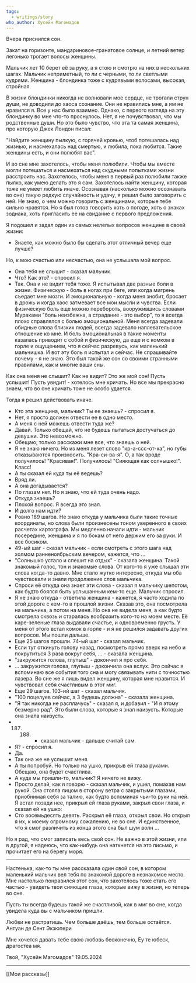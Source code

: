 ```yaml
---
tags:
  - writings/story
who_author: Хусейн Магомадов
---
```

Вчера приснился сон. 

Закат на горизонте, мандариновое-гранатовое солнце, и летний ветер легонько трогает волосы женщины. 

Мальчик лет 10 берет её за руку, а я стою и смотрю на них в нескольких шагах. Мальчик неприметный, то ли с черными, то ли светлыми кудрями. Женщина - блондинка тоже с кудрявыми волосами, высокая, стройная. 

В жизни блондинки никогда не волновали мое сердце, не трогали струн души, не доводили до хаоса сознание. Они не нравились мне, а им не нравился я. Все у нас было взаимно. 
Однако, с первого взгляда на эту блондинку во мне что-то проснулось. Нет, я не почувствовал, что мы родственные души. Но это было чувство, что эта та самая женщина, про которую Джек Лондон писал:

"Найдите женщину пылкую, с горячей кровью, чтоб потешалась над жизнью, и насмехалась над смертью, и любила, пока любится. Такие женщины есть, и они полюбят вас". 

И во сне мне захотелось, чтобы меня полюбили. Чтобы мы вместе могли потешаться и насмехаться над скудными попытками жизни расстроить нас. Захотелось, чтобы меня в первый раз полюбили также пылко, как умею делать это я сам. Захотелось найти женщину, которая тоже не умеет любить иначе. 
Осознавая (насколько можно осознавать во сне) такую редкую случайность и удачу, я решил было заговорить с ней. Не знаю, о чем можно говорить с женщинами, которые тебе сильно нравятся. Но я был готов говорить хоть о погоде, хоть о знаках зодиака, хоть пригласить ее на свидание с первого предложения.   

Я подошел и задал один из самых нелепых вопросов женщине в своей жизни:
- Знаете, как можно было бы сделать этот отличный вечер еще лучше?

Но, к мою счастью или несчастью, она не услышала мой вопрос. 
- Она тебя не слышит - сказал мальчик. 
- Что? Как это? - спросил я. 
- Так. Она и не видит тебя тоже. 
Я испытывал две разные боли в жизни. Физическую - боль в ногах при беге, или когда мигрень съедает мне мозги. И эмоциональную - когда меня знобит, бросает в дрожь и когда хаос затмевает все мои мысли и чувства. Если физическую боль еще можно перебороть, вооружившись словами Мураками "боль неизбежна, а страдание - это выбор", то я всегда плохо справлялся с болью эмоциональной. Меня всегда задевали обидные слова близких людей, всегда задевало наплевательское отношение ко мне. И боль эмоциональная в такие моменты казалась приводит с собой и физическую, да еще и с комком в горле и ощущением, что я сейчас разревусь, как маленький мальчишка. 
И вот эту боль я испытал и сейчас. Не спрашивайте почему - я не знаю. Это был такой же сон со своими странными правилами, как и многие ваши сны. 

Как она меня не слышит? Как не видит? Это же мой сон! Пусть услышит! Пусть увидит! - хотелось мне кричать. Но все мы прекрасно знаем, что во сне кричать тоже не особо удается. 

Тогда я решил действовать иначе. 
- Кто эта женщина, мальчик? Ты ее знаешь? - спросил я. 
- Нет, я просто должен отвести ее в одно место. 
- А меня с ней можешь отвести туда же?
- Давай. Только обещай, что не будешь пытаться достучаться до девушки. Это невозможно.
- Обещаю, только расскажи мне все, что знаешь о ней. 
- Я не знаю ничего. Но из меня лезет слово "кр-а-ссс-от-ка", но губы отказываются произносить. "Кра-си-ва-я". О, а так вроде получилось! "Красивая!". Получилось! "Сияющая как солнышко!". Класс!  
- А ты сказал ей куда ты её ведешь? 
- Вряд ли. 
- А она догадывается? 
- По глазам нет. Но я знаю, что ей туда очень надо. 
- Откуда знаешь?
- Плохой вопрос. Я всегда это знал.  
- И долго нам идти?
- Ровно 189 шагов. 
Не знаю откуда у мальчика были такие точные координаты, но слова были произнесены тоном уверенного в своих расчетах картографа. Мы медленно начали идти - мальчик посередине, женщина и я по бокам от него держим его за руки. И все босиком. 
- 49-ый шаг - сказал мальчик - если смотреть с этого шага над холмом ранненоябрьским вечером, кажется, что ...
- "Солнышко устало и спешит на отдых" - сказала женщина.
Такой знакомый голос, тон и знакомые слова. От кого-то я уже слышал эти слова когда-то давно. Мне стало жутко интересно, откуда мы оба чувствовали и знали продолжение слов мальчика. 
- Спроси её откуда она знает эти слова - сказал я мальчику шепотом, как будто боялся быть услышанным кем-то еще. 
Мальчик спросил. 
- Я не знаю откуда - ответила женщина - кажется, я часто ходила по этой дороге с кем-то в прошлой жизни. 
Сказав это, она посмотрела на мальчика, а потом на меня. Но она не видела меня, а как будто смотрела сквозь и старалась вообразить кого-то на моем месте. Её каре-зеленые глаза выдавали счастье, и одновременно грусть. У меня от этого встал комок в горле - и я не решился задавать других вопросов. 
Мы пошли дальше. 
- Еще 25 шагов прошли. 74-ый шаг - сказал мальчик. 
- Если тут откинуть голову назад, посмотреть прямо вверх на небо и покрутиться 3 раза вокруг себя, ... - сказала женщина.
- "закружится голова, глупыш" - докончил я про себя.
- ... закружится голова, глупыш - докончила она вслух. 
Это сейчас я вспоминаю все события того сна и могу связывать нити с точностью лазера. Во сне же я лишь видел женщину, которая мне нравится. И чувствовал себя счастливым в этот миг.  
- Еще 29 шагов. 103-ий шаг - сказал мальчик. 
- "100 поцелуев сейчас, а 3 будешь должна" - сказала женщина. 
- "Я так никогда не расплачусь" - сказал я, и добавил - "И я этому безмерно рад". 
Это были слова, которые я знал наизусть. Которые она знала наизусть. 
- 187. 188. - сказал мальчик - дальше считай сам. 
- Я? - спросил я. 
- Да. 
- Так она же не услышит меня. 
- А ты попробуй. Но только на ушко, прикрыв ей глаза руками. Обещаю, она будет счастлива.  
- А куда мы пришли-то, мальчик? Я ничего не вижу. 
- Просто делай, как я говорю - сказал мальчик, и ушел, помахав нам рукой. 
Она стояла лицом в сторону ветра с закрытыми глазами, приобнимая себя за талию, как будто вспоминая чьи-то руки на ней. Я встал позади нее, прикрыл ей глаза руками, закрыл свои глаза, и сказал ей на ушко:
- Сто восемьдесять девять. 
Раскрыл её глаза, открыл свои. Но открыл я их, к моему огромному сожалению, не во сне. И единственное, что я смог различить из конца этого сна был шум волн ... 

Но я рад, что смог записать весь свой сон. Не важно в этой жизни, или в другой, я надеюсь, что как-нибудь она наткнется на это письмо, и прочитает его на берегу моря.  

---

Настенька, как-то ты мне рассказала один свой сон, в котором маленький мальчик вел тебя по знакомой дороге в незнакомое место. Мне настолько понравился этот сон, что захотелось тоже стать его частью - увидеть твои сияющие глаза, которые вижу в жизни, но теперь во сне.

Пусть ты всегда будешь такой же счастливой, как в миг во сне, когда увидела куда вы с мальчиком пришли. 

Любви не растратишь. Чем больше даёшь, тем больше остаётся. 
Антуан де Сент Экзюпери

Мне хочется давать тебе свою любовь бесконечно, 
Еу те юбеск, драгостеа мя.

Твой, "Хусейн Магомадов"
19.05.2024

---
[[Мои рассказы]]